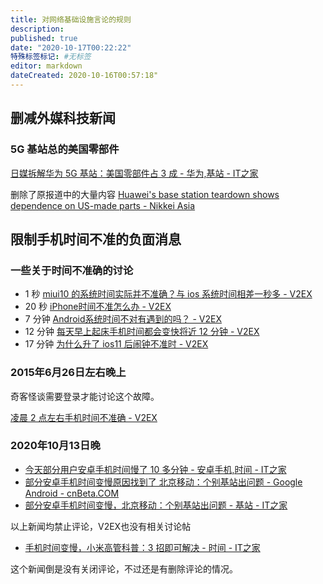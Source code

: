 ```yaml
---
title: 对网络基础设施言论的规则
description:
published: true
date: "2020-10-17T00:22:22"
特殊标签标记: #无标签
editor: markdown
dateCreated: 2020-10-16T00:57:18"
---
```


## 删减外媒科技新闻

### 5G 基站总的美国零部件

[日媒拆解华为 5G 基站：美国零部件占 3 成 - 华为,基站 - IT之家](https://archive.is/x3QlL "https://www.ithome.com/0/513/290.htm")

删除了原报道中的大量内容 [Huawei's base station teardown shows dependence on US-made parts - Nikkei Asia](https://archive.is/OheXb "https://asia.nikkei.com/Spotlight/Huawei-crackdown/Huawei-s-base-station-teardown-shows-dependence-on-US-made-parts")

## 限制手机时间不准的负面消息

### 一些关于时间不准确的讨论

+ 1 秒 [miui10 的系统时间实际并不准确？与 ios 系统时间相差一秒多 - V2EX](https://archive.is/NlZKA)
+ 20 秒 [iPhone时间不准怎么办 - V2EX](https://archive.is/DPyQI)
+ 7 分钟 [Android系统时间不对有遇到的吗？ - V2EX](https://archive.is/I2RUb "https://v2ex.com/t/639339")
+ 12 分钟 [每天早上起床手机时间都会变快将近 12 分钟 - V2EX](https://web.archive.org/web/20210806235842/https://v2ex.com/t/742996?p=1)
+ 17 分钟 [为什么升了 ios11 后闹钟不准时 - V2EX](https://archive.is/O8AHC)

### 2015年6月26日左右晚上

奇客怪谈需要登录才能讨论这个故障。

[凌晨 2 点左右手机时间不准确 - V2EX](https://archive.is/7d5TX "https://www.v2ex.com/t/201279")

### 2020年10月13日晚

+ [今天部分用户安卓手机时间慢了 10 多分钟 - 安卓手机,时间 - IT之家](https://archive.is/LkcFo "https://www.ithome.com/0/513/232.htm")
+ [部分安卓手机时间变慢原因找到了 北京移动：个别基站出问题 - Google Android - cnBeta.COM](https://archive.is/0FoLr "https://www.cnbeta.com/articles/tech/1039865.htm")
+ [部分安卓手机时间变慢，北京移动：个别基站出问题 - 基站 - IT之家](https://archive.is/6FGst "https://www.ithome.com/0/513/333.htm")

以上新闻均禁止评论，V2EX也没有相关讨论帖

+ [手机时间变慢，小米高管科普：3 招即可解决 - 时间 - IT之家](https://archive.is/6biR8 "https://www.ithome.com/0/513/350.htm")

这个新闻倒是没有关闭评论，不过还是有删除评论的情况。
